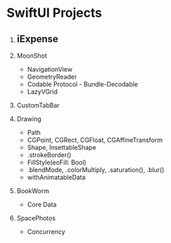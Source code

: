 #  SwiftUI Projects

1. iExpense
    -

2. MoonShot
    - NavigationView
    - GeometryReader
    - Codable Protocol - Bundle-Decodable
    - LazyVGrid
    
3. CustomTabBar
    
4. Drawing
    - Path
    - CGPoint, CGRect, CGFloat, CGAffineTransform
    - Shape, InsettableShape
    - .strokeBorder()
    - FillStyle(eoFill: Bool)
    - .blendMode, .colorMultiply, .saturation(), .blur()
    - withAnimatableData

5. BookWorm
    - Core Data

6. SpacePhotos
    - Concurrency

